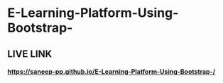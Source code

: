 # E-Learning-Platform-Using-Bootstrap-

## LIVE LINK

#### https://saneep-pp.github.io/E-Learning-Platform-Using-Bootstrap-/
